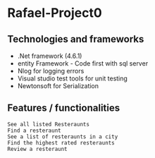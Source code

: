 # Rafael-Project0

## Technologies and frameworks
* .Net framework (4.6.1)
* entity Framework - Code first with sql server
* Nlog for logging errors
* Visual studio test tools for unit testing
* Newtonsoft for Serialization


## Features / functionalities
```
See all listed Resteraunts
Find a resteraunt 
See a list of resteraunts in a city
Find the highest rated resteraunts
Review a resteraunt

```
